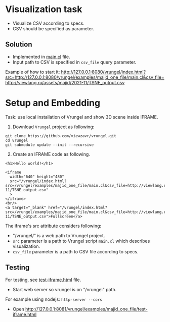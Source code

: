 
# Visualization task

* Visualize CSV according to specs.
* CSV should be specified as parameter.

## Solution

* Implemented in [main.cl](main.cl) file.
* Input path to CSV is specified in `csv_file` query parameter.

Example of how to start it:
http://127.0.0.1:8080/vrungel/index.html?src=http://127.0.0.1:8080/vrungel/examples/majid_one_file/main.cl&csv_file=http://viewlang.ru/assets/majid/2021-11/TSNE_output.csv

# Setup and Embedding

Task: use local installation of Vrungel and show 3D scene inside IFRAME.

1. Download `Vrungel` project as following:
```
git clone https://github.com/viewzavr/vrungel.git
cd vrungel
git submodule update --init --recursive
```

2. Create an IFRAME code as following.

```
<h1>Hello world!</h1>

<iframe
  width="640" height="480"
  src="/vrungel/index.html?src=/vrungel/examples/majid_one_file/main.cl&csv_file=http://viewlang.ru/assets/majid/2021-11/TSNE_output.csv"
  >
</iframe>
<br/>
<a target="_blank" href="/vrungel/index.html?src=/vrungel/examples/majid_one_file/main.cl&csv_file=http://viewlang.ru/assets/majid/2021-11/TSNE_output.csv">Fullscreen</a>

```

The iframe's src attribute considers following:
* "/vrungel/" is a web path to Vrungel project.
* `src` parameter is a path to Vrungel script `main.cl` which describes visualization.
* `csv_file` parameter is a path to CSV file according to specs.


## Testing

For testing, see [test-iframe.html](test-iframe.html) file.

* Start web server so vrungel is on "/vrungel" path.

For example using nodejs: `http-server --cors`

* Open http://127.0.0.1:8081/vrungel/examples/majid_one_file/test-iframe.html
